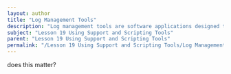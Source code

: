 ```yaml
---
layout: author
title: "Log Management Tools"
description: "Log management tools are software applications designed to collect, analyze, and archive log data generated by various devices and applications within a network. These tools help IT professionals monitor system behavior, troubleshoot issues, and ensure compliance with security policies by providing centralized visibility into log data. Common features include log aggregation, real-time analysis, alerts for unusual activity, and reporting capabilities. Effective use of log management tools enables organizations to improve their incident response times and enhance overall security posture."
subject: "Lesson 19 Using Support and Scripting Tools"
parent: "Lesson 19 Using Support and Scripting Tools"
permalink: "/Lesson 19 Using Support and Scripting Tools/Log Management Tools/"
---
```


does this matter?

